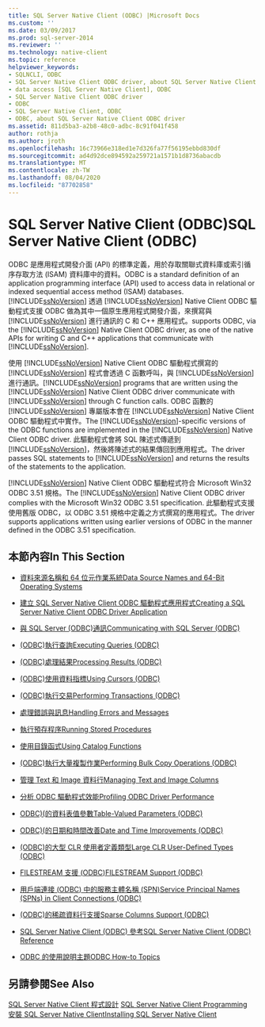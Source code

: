 ```yaml
---
title: SQL Server Native Client (ODBC) |Microsoft Docs
ms.custom: ''
ms.date: 03/09/2017
ms.prod: sql-server-2014
ms.reviewer: ''
ms.technology: native-client
ms.topic: reference
helpviewer_keywords:
- SQLNCLI, ODBC
- SQL Server Native Client ODBC driver, about SQL Server Native Client ODBC driver
- data access [SQL Server Native Client], ODBC
- SQL Server Native Client ODBC driver
- ODBC
- SQL Server Native Client, ODBC
- ODBC, about SQL Server Native Client ODBC driver
ms.assetid: 811d5ba3-a2b8-48c0-adbc-8c91f041f458
author: rothja
ms.author: jroth
ms.openlocfilehash: 16c73966e318ed1e7d326fa77f56195ebbd830df
ms.sourcegitcommit: ad4d92dce894592a259721a1571b1d8736abacdb
ms.translationtype: MT
ms.contentlocale: zh-TW
ms.lasthandoff: 08/04/2020
ms.locfileid: "87702858"
---
```

# <a name="sql-server-native-client-odbc"></a><span data-ttu-id="34a2d-102">SQL Server Native Client (ODBC)</span><span class="sxs-lookup"><span data-stu-id="34a2d-102">SQL Server Native Client (ODBC)</span></span>
  <span data-ttu-id="34a2d-103">ODBC 是應用程式開發介面 (API) 的標準定義，用於存取關聯式資料庫或索引循序存取方法 (ISAM) 資料庫中的資料。</span><span class="sxs-lookup"><span data-stu-id="34a2d-103">ODBC is a standard definition of an application programming interface (API) used to access data in relational or indexed sequential access method (ISAM) databases.</span></span> [!INCLUDE[ssNoVersion](../../../includes/ssnoversion-md.md)] <span data-ttu-id="34a2d-104">透過 [!INCLUDE[ssNoVersion](../../../includes/ssnoversion-md.md)] Native Client ODBC 驅動程式支援 ODBC 做為其中一個原生應用程式開發介面，來撰寫與 [!INCLUDE[ssNoVersion](../../../includes/ssnoversion-md.md)] 進行通訊的 C 和 C++ 應用程式。</span><span class="sxs-lookup"><span data-stu-id="34a2d-104">supports ODBC, via the [!INCLUDE[ssNoVersion](../../../includes/ssnoversion-md.md)] Native Client ODBC driver, as one of the native APIs for writing C and C++ applications that communicate with [!INCLUDE[ssNoVersion](../../../includes/ssnoversion-md.md)].</span></span>  
  
 <span data-ttu-id="34a2d-105">使用 [!INCLUDE[ssNoVersion](../../../includes/ssnoversion-md.md)] Native Client ODBC 驅動程式撰寫的 [!INCLUDE[ssNoVersion](../../../includes/ssnoversion-md.md)] 程式會透過 C 函數呼叫，與 [!INCLUDE[ssNoVersion](../../../includes/ssnoversion-md.md)] 進行通訊。</span><span class="sxs-lookup"><span data-stu-id="34a2d-105">[!INCLUDE[ssNoVersion](../../../includes/ssnoversion-md.md)] programs that are written using the [!INCLUDE[ssNoVersion](../../../includes/ssnoversion-md.md)] Native Client ODBC driver communicate with [!INCLUDE[ssNoVersion](../../../includes/ssnoversion-md.md)] through C function calls.</span></span> <span data-ttu-id="34a2d-106">ODBC 函數的 [!INCLUDE[ssNoVersion](../../../includes/ssnoversion-md.md)] 專屬版本會在 [!INCLUDE[ssNoVersion](../../../includes/ssnoversion-md.md)] Native Client ODBC 驅動程式中實作。</span><span class="sxs-lookup"><span data-stu-id="34a2d-106">The [!INCLUDE[ssNoVersion](../../../includes/ssnoversion-md.md)]-specific versions of the ODBC functions are implemented in the [!INCLUDE[ssNoVersion](../../../includes/ssnoversion-md.md)] Native Client ODBC driver.</span></span> <span data-ttu-id="34a2d-107">此驅動程式會將 SQL 陳述式傳遞到 [!INCLUDE[ssNoVersion](../../../includes/ssnoversion-md.md)]，然後將陳述式的結果傳回到應用程式。</span><span class="sxs-lookup"><span data-stu-id="34a2d-107">The driver passes SQL statements to [!INCLUDE[ssNoVersion](../../../includes/ssnoversion-md.md)] and returns the results of the statements to the application.</span></span>  
  
 <span data-ttu-id="34a2d-108">[!INCLUDE[ssNoVersion](../../../includes/ssnoversion-md.md)] Native Client ODBC 驅動程式符合 Microsoft Win32 ODBC 3.51 規格。</span><span class="sxs-lookup"><span data-stu-id="34a2d-108">The [!INCLUDE[ssNoVersion](../../../includes/ssnoversion-md.md)] Native Client ODBC driver complies with the Microsoft Win32 ODBC 3.51 specification.</span></span> <span data-ttu-id="34a2d-109">此驅動程式支援使用舊版 ODBC，以 ODBC 3.51 規格中定義之方式撰寫的應用程式。</span><span class="sxs-lookup"><span data-stu-id="34a2d-109">The driver supports applications written using earlier versions of ODBC in the manner defined in the ODBC 3.51 specification.</span></span>  
  
## <a name="in-this-section"></a><span data-ttu-id="34a2d-110">本節內容</span><span class="sxs-lookup"><span data-stu-id="34a2d-110">In This Section</span></span>  
  
-   [<span data-ttu-id="34a2d-111">資料來源名稱和 64 位元作業系統</span><span class="sxs-lookup"><span data-stu-id="34a2d-111">Data Source Names and 64-Bit Operating Systems</span></span>](data-source-names-and-64-bit-operating-systems.md)  
  
-   [<span data-ttu-id="34a2d-112">建立 SQL Server Native Client ODBC 驅動程式應用程式</span><span class="sxs-lookup"><span data-stu-id="34a2d-112">Creating a SQL Server Native Client ODBC Driver Application</span></span>](creating-a-driver-application.md)  
  
-   [<span data-ttu-id="34a2d-113">與 SQL Server &#40;ODBC&#41;通訊</span><span class="sxs-lookup"><span data-stu-id="34a2d-113">Communicating with SQL Server &#40;ODBC&#41;</span></span>](../../native-client-odbc-communication/communicating-with-sql-server-odbc.md)  
  
-   [<span data-ttu-id="34a2d-114">&#40;ODBC&#41;執行查詢</span><span class="sxs-lookup"><span data-stu-id="34a2d-114">Executing Queries &#40;ODBC&#41;</span></span>](../../native-client-odbc-queries/executing-queries-odbc.md)  
  
-   [<span data-ttu-id="34a2d-115">&#40;ODBC&#41;處理結果</span><span class="sxs-lookup"><span data-stu-id="34a2d-115">Processing Results &#40;ODBC&#41;</span></span>](../../native-client-odbc-results/processing-results-odbc.md)  
  
-   [<span data-ttu-id="34a2d-116">&#40;ODBC&#41;使用資料指標</span><span class="sxs-lookup"><span data-stu-id="34a2d-116">Using Cursors &#40;ODBC&#41;</span></span>](../../native-client-odbc-cursors/using-cursors-odbc.md)  
  
-   [<span data-ttu-id="34a2d-117">&#40;ODBC&#41;執行交易</span><span class="sxs-lookup"><span data-stu-id="34a2d-117">Performing Transactions &#40;ODBC&#41;</span></span>](../../../database-engine/dev-guide/performing-transactions-odbc.md)  
  
-   [<span data-ttu-id="34a2d-118">處理錯誤與訊息</span><span class="sxs-lookup"><span data-stu-id="34a2d-118">Handling Errors and Messages</span></span>](../../native-client-odbc-error-messages/handling-errors-and-messages.md)  
  
-   [<span data-ttu-id="34a2d-119">執行預存程序</span><span class="sxs-lookup"><span data-stu-id="34a2d-119">Running Stored Procedures</span></span>](../../native-client-odbc-stored-procedures/running-stored-procedures.md)  
  
-   [<span data-ttu-id="34a2d-120">使用目錄函式</span><span class="sxs-lookup"><span data-stu-id="34a2d-120">Using Catalog Functions</span></span>](using-catalog-functions.md)  
  
-   [<span data-ttu-id="34a2d-121">&#40;ODBC&#41;執行大量複製作業</span><span class="sxs-lookup"><span data-stu-id="34a2d-121">Performing Bulk Copy Operations &#40;ODBC&#41;</span></span>](../../native-client-odbc-bulk-copy-operations/performing-bulk-copy-operations-odbc.md)  
  
-   [<span data-ttu-id="34a2d-122">管理 Text 和 Image 資料行</span><span class="sxs-lookup"><span data-stu-id="34a2d-122">Managing Text and Image Columns</span></span>](../../native-client-odbc-text-image-columns/managing-text-and-image-columns.md)  
  
-   [<span data-ttu-id="34a2d-123">分析 ODBC 驅動程式效能</span><span class="sxs-lookup"><span data-stu-id="34a2d-123">Profiling ODBC Driver Performance</span></span>](profiling-odbc-driver-performance.md)  
  
-   [<span data-ttu-id="34a2d-124">ODBC&#41;&#40;的資料表值參數</span><span class="sxs-lookup"><span data-stu-id="34a2d-124">Table-Valued Parameters &#40;ODBC&#41;</span></span>](../../native-client-odbc-table-valued-parameters/table-valued-parameters-odbc.md)  
  
-   [<span data-ttu-id="34a2d-125">ODBC&#41;&#40;的日期和時間改善</span><span class="sxs-lookup"><span data-stu-id="34a2d-125">Date and Time Improvements &#40;ODBC&#41;</span></span>](../../native-client-odbc-date-time/date-and-time-improvements-odbc.md)  
  
-   [<span data-ttu-id="34a2d-126">&#40;ODBC&#41;的大型 CLR 使用者定義類型</span><span class="sxs-lookup"><span data-stu-id="34a2d-126">Large CLR User-Defined Types &#40;ODBC&#41;</span></span>](large-clr-user-defined-types-odbc.md)  
  
-   [<span data-ttu-id="34a2d-127">FILESTREAM 支援 &#40;ODBC&#41;</span><span class="sxs-lookup"><span data-stu-id="34a2d-127">FILESTREAM Support &#40;ODBC&#41;</span></span>](filestream-support-odbc.md)  
  
-   [<span data-ttu-id="34a2d-128">用戶端連接 &#40;ODBC&#41; 中的服務主體名稱 &#40;SPN&#41;</span><span class="sxs-lookup"><span data-stu-id="34a2d-128">Service Principal Names &#40;SPNs&#41; in Client Connections &#40;ODBC&#41;</span></span>](service-principal-names-spns-in-client-connections-odbc.md)  
  
-   [<span data-ttu-id="34a2d-129">&#40;ODBC&#41;的稀疏資料行支援</span><span class="sxs-lookup"><span data-stu-id="34a2d-129">Sparse Columns Support &#40;ODBC&#41;</span></span>](sparse-columns-support-odbc.md)  
  
-   [<span data-ttu-id="34a2d-130">SQL Server Native Client &#40;ODBC&#41; 參考</span><span class="sxs-lookup"><span data-stu-id="34a2d-130">SQL Server Native Client &#40;ODBC&#41; Reference</span></span>](../../../database-engine/dev-guide/sql-server-native-client-odbc-reference.md)  
  
-   [<span data-ttu-id="34a2d-131">ODBC 的使用說明主題</span><span class="sxs-lookup"><span data-stu-id="34a2d-131">ODBC How-to Topics</span></span>](../../native-client-odbc-how-to/odbc-how-to-topics.md)  
  
## <a name="see-also"></a><span data-ttu-id="34a2d-132">另請參閱</span><span class="sxs-lookup"><span data-stu-id="34a2d-132">See Also</span></span>  
 <span data-ttu-id="34a2d-133">[SQL Server Native Client 程式設計](../sql-server-native-client-programming.md) </span><span class="sxs-lookup"><span data-stu-id="34a2d-133">[SQL Server Native Client Programming](../sql-server-native-client-programming.md) </span></span>  
 [<span data-ttu-id="34a2d-134">安裝 SQL Server Native Client</span><span class="sxs-lookup"><span data-stu-id="34a2d-134">Installing SQL Server Native Client</span></span>](../applications/installing-sql-server-native-client.md)  
  
  
